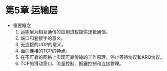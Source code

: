 # 第5章 运输层
- 重要概念
	1. 运输层为相互通信的应用进程提供逻辑通信。
	2. 端口和套接字的意义。
	3. 无连接的UDP的意义。
	4. 面向连接的TCP的特点。
	5. 在不可靠的网络上实现可靠传输的工作原理，停止等待协议和ARQ协议。
	6. TCP的滑动窗口、流量控制、拥塞控制和连接管理。
<!--stackedit_data:
eyJoaXN0b3J5IjpbLTU4ODE3OTgwNl19
-->